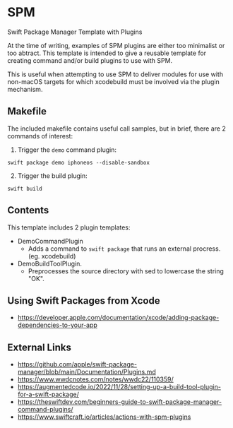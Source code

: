 # SPM

Swift Package Manager Template with Plugins

At the time of writing, examples of SPM plugins are either too minimalist or too abtract. This template is intended to give a reusable template for creating command and/or build plugins to use with SPM.

This is  useful when attempting to use SPM to deliver modules for use with non-macOS targets for which xcodebuild must be involved via the plugin mechanism.

## Makefile

The included makefile contains useful call samples, but in brief, there are 2 commands of interest:

1) Trigger the `demo` command plugin:
```
swift package demo iphoneos --disable-sandbox
```

2) Trigger the build plugin:
```
swift build
```

## Contents

This template includes 2 plugin templates:

- DemoCommandPlugin
  - Adds a command to `swift package` that runs an external procress. (eg. xcodebuild)
- DemoBuildToolPlugin.
  - Preprocesses the source directory with sed to lowercase the string "OK".

## Using Swift Packages from Xcode

- https://developer.apple.com/documentation/xcode/adding-package-dependencies-to-your-app

## External Links

- https://github.com/apple/swift-package-manager/blob/main/Documentation/Plugins.md
- https://www.wwdcnotes.com/notes/wwdc22/110359/
- https://augmentedcode.io/2022/11/28/setting-up-a-build-tool-plugin-for-a-swift-package/
- https://theswiftdev.com/beginners-guide-to-swift-package-manager-command-plugins/
- https://www.swiftcraft.io/articles/actions-with-spm-plugins

